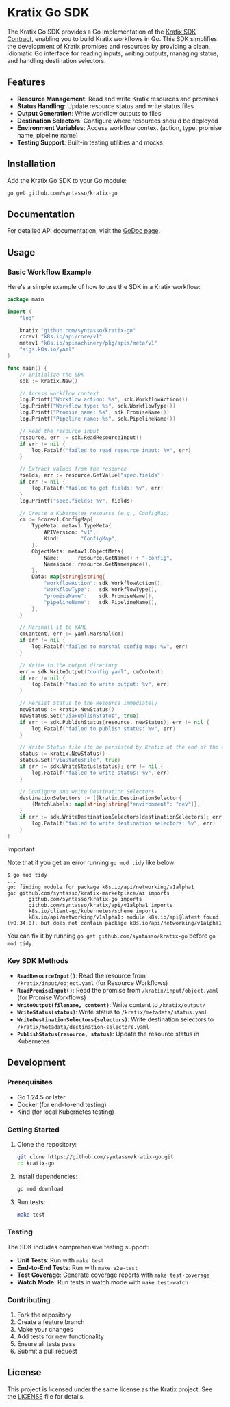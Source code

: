 # Kratix Go SDK

The Kratix Go SDK provides a Go implementation of the [Kratix SDK Contract](https://github.com/syntasso/kratix/blob/main/sdk/contract.md), enabling you to build Kratix workflows in Go. This SDK simplifies the development of Kratix promises and resources by providing a clean, idiomatic Go interface for reading inputs, writing outputs, managing status, and handling destination selectors.

## Features

- **Resource Management**: Read and write Kratix resources and promises
- **Status Handling**: Update resource status and write status files
- **Output Generation**: Write workflow outputs to files
- **Destination Selectors**: Configure where resources should be deployed
- **Environment Variables**: Access workflow context (action, type, promise name, pipeline name)
- **Testing Support**: Built-in testing utilities and mocks

## Installation

Add the Kratix Go SDK to your Go module:

```bash
go get github.com/syntasso/kratix-go
```

## Documentation

For detailed API documentation, visit the [GoDoc page](https://pkg.go.dev/github.com/syntasso/kratix-go).

## Usage

### Basic Workflow Example

Here's a simple example of how to use the SDK in a Kratix workflow:

```go
package main

import (
	"log"

	kratix "github.com/syntasso/kratix-go"
	corev1 "k8s.io/api/core/v1"
	metav1 "k8s.io/apimachinery/pkg/apis/meta/v1"
	"sigs.k8s.io/yaml"
)

func main() {
	// Initialize the SDK
	sdk := kratix.New()

	// Access workflow context
	log.Printf("Workflow action: %s", sdk.WorkflowAction())
	log.Printf("Workflow type: %s", sdk.WorkflowType())
	log.Printf("Promise name: %s", sdk.PromiseName())
	log.Printf("Pipeline name: %s", sdk.PipelineName())

	// Read the resource input
	resource, err := sdk.ReadResourceInput()
	if err != nil {
		log.Fatalf("failed to read resource input: %v", err)
	}

	// Extract values from the resource
	fields, err := resource.GetValue("spec.fields")
	if err != nil {
		log.Fatalf("failed to get fields: %v", err)
	}
	log.Printf("spec.fields: %v", fields)

	// Create a Kubernetes resource (e.g., ConfigMap)
	cm := &corev1.ConfigMap{
		TypeMeta: metav1.TypeMeta{
			APIVersion: "v1",
			Kind:       "ConfigMap",
		},
		ObjectMeta: metav1.ObjectMeta{
			Name:      resource.GetName() + "-config",
			Namespace: resource.GetNamespace(),
		},
		Data: map[string]string{
			"workflowAction": sdk.WorkflowAction(),
			"workflowType":   sdk.WorkflowType(),
			"promiseName":    sdk.PromiseName(),
			"pipelineName":   sdk.PipelineName(),
		},
	}

	// Marshall it to YAML
	cmContent, err := yaml.Marshal(cm)
	if err != nil {
		log.Fatalf("failed to marshal config map: %v", err)
	}

	// Write to the output directory
	err = sdk.WriteOutput("config.yaml", cmContent)
	if err != nil {
		log.Fatalf("failed to write output: %v", err)
	}

	// Persist Status to the Resource immediately
	newStatus := kratix.NewStatus()
	newStatus.Set("viaPublishStatus", true)
	if err := sdk.PublishStatus(resource, newStatus); err != nil {
		log.Fatalf("failed to publish status: %v", err)
	}

	// Write Status file (to be persisted by Kratix at the end of the Workflow)
	status := kratix.NewStatus()
	status.Set("viaStatusFile", true)
	if err := sdk.WriteStatus(status); err != nil {
		log.Fatalf("failed to write status: %v", err)
	}

	// Configure and write Destination Selectors
	destinationSelectors := []kratix.DestinationSelector{
		{MatchLabels: map[string]string{"environment": "dev"}},
	}
	if err := sdk.WriteDestinationSelectors(destinationSelectors); err != nil {
		log.Fatalf("failed to write destination selectors: %v", err)
	}
}
```
> [!IMPORTANT]
> Note that if you get an error running `go mod tidy` like below:
> ```
> $ go mod tidy
> ...
> go: finding module for package k8s.io/api/networking/v1alpha1
> go: github.com/syntasso/kratix-marketplace/ai imports
>        github.com/syntasso/kratix-go imports
>        github.com/syntasso/kratix/api/v1alpha1 imports
>        k8s.io/client-go/kubernetes/scheme imports
>        k8s.io/api/networking/v1alpha1: module k8s.io/api@latest found (v0.34.0), but does not contain package k8s.io/api/networking/v1alpha1
> ```
>
> You can fix it by running `go get github.com/syntasso/kratix-go` before `go mod tidy`.

### Key SDK Methods

- **`ReadResourceInput()`**: Read the resource from `/kratix/input/object.yaml` (for Resource Workflows)
- **`ReadPromiseInput()`**: Read the promise from `/kratix/input/object.yaml` (for Promise Workflows)
- **`WriteOutput(filename, content)`**: Write content to `/kratix/output/`
- **`WriteStatus(status)`**: Write status to `/kratix/metadata/status.yaml`
- **`WriteDestinationSelectors(selectors)`**: Write destination selectors to `/kratix/metadata/destination-selectors.yaml`
- **`PublishStatus(resource, status)`**: Update the resource status in Kubernetes

## Development

### Prerequisites

- Go 1.24.5 or later
- Docker (for end-to-end testing)
- Kind (for local Kubernetes testing)

### Getting Started

1. Clone the repository:
   ```bash
   git clone https://github.com/syntasso/kratix-go.git
   cd kratix-go
   ```

2. Install dependencies:
   ```bash
   go mod download
   ```

3. Run tests:
   ```bash
   make test
   ```

### Testing

The SDK includes comprehensive testing support:

- **Unit Tests**: Run with `make test`
- **End-to-End Tests**: Run with `make e2e-test`
- **Test Coverage**: Generate coverage reports with `make test-coverage`
- **Watch Mode**: Run tests in watch mode with `make test-watch`

### Contributing

1. Fork the repository
2. Create a feature branch
3. Make your changes
4. Add tests for new functionality
5. Ensure all tests pass
6. Submit a pull request

## License

This project is licensed under the same license as the Kratix project. See the [LICENSE](LICENSE) file for details.
